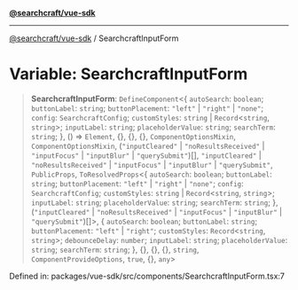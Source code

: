 [**@searchcraft/vue-sdk**](../README.md)

***

[@searchcraft/vue-sdk](../globals.md) / SearchcraftInputForm

# Variable: SearchcraftInputForm

> **SearchcraftInputForm**: `DefineComponent`\<\{ `autoSearch`: `boolean`; `buttonLabel`: `string`; `buttonPlacement`: `"left"` \| `"right"` \| `"none"`; `config`: `SearchcraftConfig`; `customStyles`: `string` \| `Record`\<`string`, `string`\>; `inputLabel`: `string`; `placeholderValue`: `string`; `searchTerm`: `string`; \}, () => `Element`, \{\}, \{\}, \{\}, `ComponentOptionsMixin`, `ComponentOptionsMixin`, (`"inputCleared"` \| `"noResultsReceived"` \| `"inputFocus"` \| `"inputBlur"` \| `"querySubmit"`)[], `"inputCleared"` \| `"noResultsReceived"` \| `"inputFocus"` \| `"inputBlur"` \| `"querySubmit"`, `PublicProps`, `ToResolvedProps`\<\{ `autoSearch`: `boolean`; `buttonLabel`: `string`; `buttonPlacement`: `"left"` \| `"right"` \| `"none"`; `config`: `SearchcraftConfig`; `customStyles`: `string` \| `Record`\<`string`, `string`\>; `inputLabel`: `string`; `placeholderValue`: `string`; `searchTerm`: `string`; \}, (`"inputCleared"` \| `"noResultsReceived"` \| `"inputFocus"` \| `"inputBlur"` \| `"querySubmit"`)[]\>, \{ `autoSearch`: `boolean`; `buttonLabel`: `string`; `buttonPlacement`: `"left"` \| `"right"`; `customStyles`: `Record`\<`string`, `string`\>; `debounceDelay`: `number`; `inputLabel`: `string`; `placeholderValue`: `string`; `searchTerm`: `string`; \}, \{\}, \{\}, \{\}, `string`, `ComponentProvideOptions`, `true`, \{\}, `any`\>

Defined in: packages/vue-sdk/src/components/SearchcraftInputForm.tsx:7
